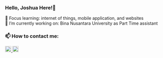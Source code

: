 ### Hello, Joshua Here!👋

🌱 Focus learning: internet of things, mobile application, and websites
<br>
🔭 I’m currently working on: Bina Nusantara University as Part Time assistant
<br>

### 📫 How to contact me:
<a href="https://www.linkedin.com/in/joshuawenata/">
    <img src="https://cdn1.iconfinder.com/data/icons/logotypes/32/square-linkedin-256.png" width=20 length=20 alt="LinkedIn Badge"/>
</a>
<a href="https://www.instagram.com/joshuawenata/">
    <img src="https://www.pngkey.com/png/full/107-1077176_redes-sociais-em-png-instagram-logo-button-png.png" width=20 length=20 alt="Instagram Badge"/>
</a>
<!--
**joshuawenata/joshuawenata** is a ✨ _special_ ✨ repository because its `README.md` (this file) appears on your GitHub profile.

Here are some ideas to get you started:

- 🔭 I’m currently working on ...
- 🌱 I’m currently learning ...
- 👯 I’m looking to collaborate on ...
- 🤔 I’m looking for help with ...
- 💬 Ask me about ...
- 📫 How to reach me: ...
- 😄 Pronouns: ...
- ⚡ Fun fact: ...
-->
